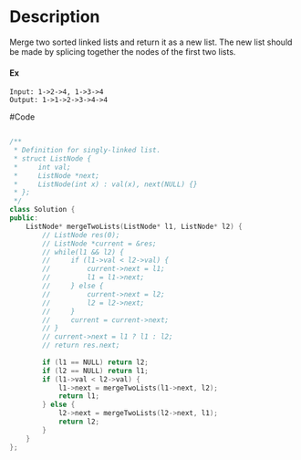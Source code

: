 # Description

Merge two sorted linked lists and return it as a new list. The new list should be made by splicing together the nodes of the first two lists.

#### Ex

```
Input: 1->2->4, 1->3->4
Output: 1->1->2->3->4->4

```

#Code

```cpp

/**
 * Definition for singly-linked list.
 * struct ListNode {
 *     int val;
 *     ListNode *next;
 *     ListNode(int x) : val(x), next(NULL) {}
 * };
 */
class Solution {
public:
    ListNode* mergeTwoLists(ListNode* l1, ListNode* l2) {
        // ListNode res(0);
        // ListNode *current = &res;
        // while(l1 && l2) {
        //     if (l1->val < l2->val) {
        //         current->next = l1;
        //         l1 = l1->next;
        //     } else {
        //         current->next = l2;
        //         l2 = l2->next;
        //     }
        //     current = current->next;
        // }
        // current->next = l1 ? l1 : l2;
        // return res.next;
        
        if (l1 == NULL) return l2;
        if (l2 == NULL) return l1;
        if (l1->val < l2->val) {
            l1->next = mergeTwoLists(l1->next, l2);
            return l1;
        } else {
            l2->next = mergeTwoLists(l2->next, l1);
            return l2;
        }
    }
};

```
